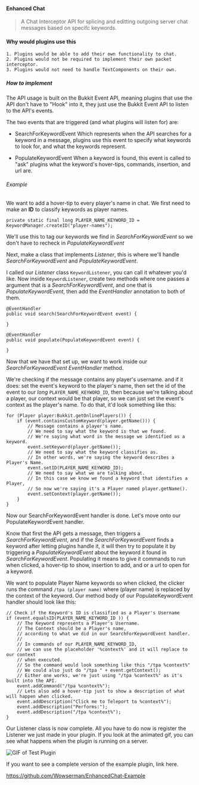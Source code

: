 #### Enhanced Chat
> A Chat Interceptor API for splicing and editting outgoing server chat messages based on specifc keywords.

#### Why would plugins use this
```
1. Plugins would be able to add their own functionality to chat.
2. Plugins would not be required to implement their own packet interceptor.
3. Plugins would not need to handle TextComponents on their own.
```
##### How to implement
The API usage is built on the Bukkit Event API, meaning plugins that use the API don't have to "Hook" into it, they just use the Bukkit Event API to listen to the API's events.

The two events that are triggered (and what plugins will listen for) are:
- SearchForKeywordEvent
Which represents when the API searches for a keyword in a message, plugins use this event to specify what keywords to look for,
and what the keywords represent.

- PopulateKeywordEvent
When a keyword is found, this event is called to "ask" plugins what the keyword's hover-tips, commands, insertion, and url are.

###### Example
We want to add a hover-tip to every player's name in chat. We first need to make an **ID** to classify keywords as player names.

`private static final long PLAYER_NAME_KEYWORD_ID = KeywordManager.createID("player-names");`

We'll use this to tag our keywords we find in *SearchForKeywordEvent* so we don't have to recheck in *PopulateKeywordEvent*

Next, make a class that implements *Listener*, this is where we'll handle *SearchForKeywordEvent* and *PopulateKeywordEvent*.

I called our *Listener* class `KeywordListener`, you can call it whatever you'd like. Now inside `KeywordListener`, create two methods where one passes a argument that is a *SearchForKeywordEvent*, and one that is *PopulateKeywordEvent*, then add the *EventHandler* annotation to both of them.

```
@EventHandler
public void search(SearchForKeywordEvent event) {

}

@EventHandler
public void populate(PopulateKeywordEvent event) {

}
```

Now that we have that set up, we want to work inside our *SearchForKeywordEvent* *EventHandler* method.

We're checking if the message contains any player's username. and if it does: set the event's keyword to the player's name, then set the id of the event to our  *long* `PLAYER_NAME_KEYWORD_ID`, then because we're talking about a player, our context would be that player, so we can just set the event's context as the player's name. To do that, it'd look something like this:
```
for (Player player:Bukkit.getOnlinePlayers()) {
	if (event.containsCustomKeyword(player.getName())) {
		// Message contains a player's name. 
		// We need to say what the keyword is that we found.
		// We're saying what word in the message we identified as a keyword.
		event.setKeyword(player.getName());
		// We need to say what the keyword classifies as.
		// In other words, we're saying the keyword describes a Player's Name.
		event.setID(PLAYER_NAME_KEYWORD_ID); 
		// We need to say what we are talking about.
		// In this case we know we found a keyword that identifies a Player,
		// So now we're saying it's a Player named player.getName().
		event.setContext(player.getName());
	}
}
```

Now our SearchForKeywordEvent handler is done. Let's move onto our PopulateKeywordEvent handler.

Know that first the API gets a message, then triggers a *SearchForKeywordEvent*, and if the *SearchForKeywordEvent* finds a keyword after letting plugins handle it, it will then try to populate it by triggering a *PopulateKeywordEvent* about the keyword it found in *SearchForKeywordEvent*. Populating it means to give it commands to run when clicked, a hover-tip to show, insertion to add, and or a url to open for a keyword.

We want to populate Player Name keywords so when clicked, the clicker runs the command `/tpa (player name)` where (player name) is replaced by the context of the keyword. Our method body of our PopulateKeywordEvent handler should look like this:
```
// Check if the Keyword's ID is classified as a Player's Username
if (event.equalsID(PLAYER_NAME_KEYWORD_ID )) {
	// The Keyword represents a Player's Username.
	// The Context should be a Player's name,
	// according to what we did in our SearchForKeywordEvent handler.
	// 
	// In commands of our PLAYER_NAME_KEYWORD_ID, 
	// we can use the placeholder '%context%' and it will replace to our context
	// when executed.
	// So the command would look something like this "/tpa %context%"
	// We could also just do "/tpa " + event.getContext();
	// Either one works, we're just using "/tpa %context%" as it's built into the API.
	event.addCommand("/tpa %context%");
	// Lets also add a hover-tip just to show a description of what will happen when clicked.
	event.addDescription("Click me to Teleport to %context%");
	event.addDescription("Performs:");
	event.addDescription("/tpa %context%");
}
```

Our Listener class is now complete. All you have to do now is register the Listener we just made in your plugin. If you look at the animated gif, you can see what happens when the plugin is running on a server.

![GIF of Test Plugin](https://media.giphy.com/media/3o7525RXOBdmJWVDK8/giphy.gif)

If you want to see a complete version of the example plugin, link here.

https://github.com/Wowserman/EnhancedChat-Example
